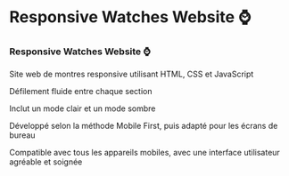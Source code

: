 # Responsive Watches Website ⌚
### Responsive Watches Website ⌚

Site web de montres responsive utilisant HTML, CSS et JavaScript

Défilement fluide entre chaque section

Inclut un mode clair et un mode sombre

Développé selon la méthode Mobile First, puis adapté pour les écrans de bureau

Compatible avec tous les appareils mobiles, avec une interface utilisateur agréable et soignée
